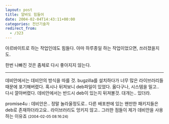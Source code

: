```yaml
---
layout: post
title: 알바도 힘들어
date: 2004-02-04T14:43:11+00:00
categories: 전산기술자
redirect_from:
  - /323
---
```


아르바이트로 하는 작업인데도 힘들다. 아마 하루종일 하는 작업이었으면, 쓰러졌을지도.

한번 나빠진 것은 좀체로 다시 좋아지지 않는다.

---

데비안에서는 데비안의 방식을 따를 것. bugzilla를 설치하다가 너무 많은 라이브러리들 때문에 포기해버렸다. 혹시나 뒤져보니 deb파일이 있었다. 옳다구나, 시스템을 밀고.. 다시 깔아버렸다. 데비안에서는 반드시 deb이 있는지 뒤져볼것. 대개는.. 있더라.
<div id=comments>
<div class=comment>
<!--- cmt:671 --->
<!--- mail: --->
<!--- parent:0 --->
promise4u : 
데비안은.. 정말 놀라울정도로.. 다른 배포판에 있는 왠만한 패키지들은 deb로 존재하더라고요.. 라이브러리도 엉키지 않고.. 그러한 점들이 제가 데비안을 사용하는 이유죠
 <small>(2004-02-05 08:16:24)</small>
</div>
</div>

